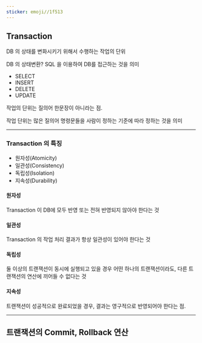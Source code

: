 ```yaml
---
sticker: emoji//1f513
---
```

## Transaction

DB 의 상태를 변화시키기 위해서 수행하는 작업의 단위


DB 의 상태변환?
SQL 을 이용하여 DB를 접근하는 것을 의미
* SELECT
* INSERT
* DELETE
* UPDATE

작업의 단위는 질의어 한문장이 아니라는 점.

작업 단위는 많은 질의어 명령문들을 사람이 정하는 기준에 따라 정하는 것을 의미

---
### Transaction 의 특징

* 원자성(Atomicity)
* 일관성(Consistency)
* 독립성(Isolation)
* 지속성(Durability)

#### 원자성
Transaction 이 DB에 모두 반영 또는 전혀 반영되지 않아야 한다는 것


#### 일관성
Transaction 의 작업 처리 결과가 항상 일관성이 있어야 한다는 것

#### 독립성
둘 이상의 트랜잭션이 동시에 실행되고 있을 경우 어떤 하나의 트랜잭션이라도, 다른 트랜잭션의 연산에 끼어들 수 없다는 것


#### 지속성
트랜잭션이 성공적으로 완료되었을 경우, 결과는 영구적으로 반영되어야 한다는 점.

---
## 트랜잭션의 Commit, Rollback 연산

